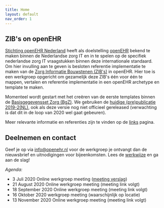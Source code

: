 ```yaml
---
title: Home
layout: default
nav_order: 1
---
```


## ZIB's on openEHR

[Stichting openEHR Nederland](https://www.openehr.nl) heeft als doelstelling [openEHR](https://www.openehr.org) bekend te maken binnen de Nederlandse zorg IT en in te spelen op 
de specifiek nederlandse zorg IT vraagstukken binnen deze internationale standaard. 
Om hier invulling aan te geven is besloten referentie implementatie te maken van de [Zorg Informatie Bouwstenen (ZIB's)](https://zibs.nl/wiki/ZIB_Hoofdpagina) in openEHR. 
Hier toe is een werkgroep opgericht om gezamelijk deze ZIB's één voor één te mappen, 
vertalen en referentie implementatie in een openEHR archetype en template te maken.

Momenteel wordt gestart met het creëren van de eerste templates binnen de [Basisgegevensset Zorg (BgZ)](https://www.nictiz.nl/standaardisatie/informatiestandaarden/basisgegevensset-zorg-bgz). 
We gebruiken de [huidige (pre)publicatie 2019-2(NL)](https://zibs.nl/wiki/ZIB_Publicatie_2019(NL)), ook als deze versie nog niet officieel gereleased 
(verwachting is dat dit in de loop van 2020 wel gaat gebeuren).

Meer relevante informatie en referenties zijn te vinden op de [links](/links.html) pagina.


## Deelnemen en contact

Geef je op via info@openehr.nl voor de werkgroep je ontvangt dan de nieuwsbrief en uitnodigingen voor bijeenkomsten. 
Lees de [werkwijze](/help.html) en ga aan de slag!

*Agenda:*

+ 3 Juli 2020 			Online werkgroep meeting ([meeting verslag](/werkgroep/20200703_meeting.html))
+ 21 August 2020 		Online werkgroep meeting (meeting link volgt)
+ 18 September 2020 	Online werkgroep meeting (meeting link volgt)
+ 16 Oktober 2020		werkgroep meeting (waarschijnlijk op locatie)
+ 13 November 2020		Online werkgroep meeting (meeting link volgt)

